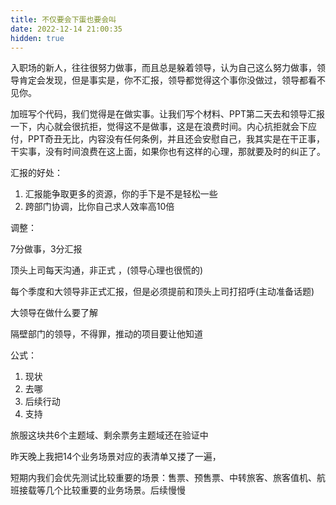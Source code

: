 ```yaml
---
title: 不仅要会下蛋也要会叫
date: 2022-12-14 21:00:35
hidden: true
---
```




入职场的新人，往往很努力做事，而且总是躲着领导，认为自己这么努力做事，领导肯定会发现，但是事实是，你不汇报，领导都觉得这个事你没做过，领导都看不见你。

加班写个代码，我们觉得是在做实事。让我们写个材料、PPT第二天去和领导汇报一下，内心就会很抗拒，觉得这不是做事，这是在浪费时间。内心抗拒就会下应付，PPT奇丑无比，内容没有任何条例，并且还会安慰自己，我其实是在干正事，干实事，没有时间浪费在这上面，如果你也有这样的心理，那就要及时的纠正了。 



汇报的好处：

1. 汇报能争取更多的资源，你的手下是不是轻松一些
2. 跨部门协调，比你自己求人效率高10倍



调整： 

7分做事，3分汇报

顶头上司每天沟通，非正式 ，(领导心理也很慌的)

每个季度和大领导非正式汇报，但是必须提前和顶头上司打招呼(主动准备话题)

大领导在做什么要了解

隔壁部门的领导，不得罪，推动的项目要让他知道



公式：

1. 现状
2. 去哪
3. 后续行动
4. 支持





旅服这块共6个主题域、剩余票务主题域还在验证中

昨天晚上我把14个业务场景对应的表清单又搂了一遍，

短期内我们会优先测试比较重要的场景：售票、预售票、中转旅客、旅客值机、航班接载等几个比较重要的业务场景。后续慢慢



